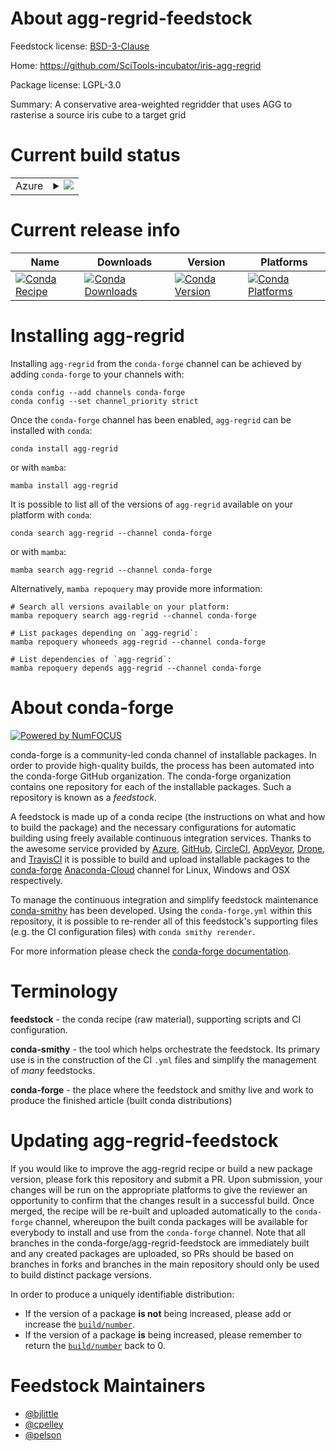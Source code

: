 About agg-regrid-feedstock
==========================

Feedstock license: [BSD-3-Clause](https://github.com/conda-forge/agg-regrid-feedstock/blob/main/LICENSE.txt)

Home: https://github.com/SciTools-incubator/iris-agg-regrid

Package license: LGPL-3.0

Summary: A conservative area-weighted regridder that uses AGG to rasterise a source iris cube to a target grid

Current build status
====================


<table>
    
  <tr>
    <td>Azure</td>
    <td>
      <details>
        <summary>
          <a href="https://dev.azure.com/conda-forge/feedstock-builds/_build/latest?definitionId=2663&branchName=main">
            <img src="https://dev.azure.com/conda-forge/feedstock-builds/_apis/build/status/agg-regrid-feedstock?branchName=main">
          </a>
        </summary>
        <table>
          <thead><tr><th>Variant</th><th>Status</th></tr></thead>
          <tbody><tr>
              <td>linux_64_numpy1.22python3.10.____cpython</td>
              <td>
                <a href="https://dev.azure.com/conda-forge/feedstock-builds/_build/latest?definitionId=2663&branchName=main">
                  <img src="https://dev.azure.com/conda-forge/feedstock-builds/_apis/build/status/agg-regrid-feedstock?branchName=main&jobName=linux&configuration=linux%20linux_64_numpy1.22python3.10.____cpython" alt="variant">
                </a>
              </td>
            </tr><tr>
              <td>linux_64_numpy1.22python3.8.____cpython</td>
              <td>
                <a href="https://dev.azure.com/conda-forge/feedstock-builds/_build/latest?definitionId=2663&branchName=main">
                  <img src="https://dev.azure.com/conda-forge/feedstock-builds/_apis/build/status/agg-regrid-feedstock?branchName=main&jobName=linux&configuration=linux%20linux_64_numpy1.22python3.8.____cpython" alt="variant">
                </a>
              </td>
            </tr><tr>
              <td>linux_64_numpy1.22python3.9.____cpython</td>
              <td>
                <a href="https://dev.azure.com/conda-forge/feedstock-builds/_build/latest?definitionId=2663&branchName=main">
                  <img src="https://dev.azure.com/conda-forge/feedstock-builds/_apis/build/status/agg-regrid-feedstock?branchName=main&jobName=linux&configuration=linux%20linux_64_numpy1.22python3.9.____cpython" alt="variant">
                </a>
              </td>
            </tr><tr>
              <td>linux_64_numpy1.23python3.11.____cpython</td>
              <td>
                <a href="https://dev.azure.com/conda-forge/feedstock-builds/_build/latest?definitionId=2663&branchName=main">
                  <img src="https://dev.azure.com/conda-forge/feedstock-builds/_apis/build/status/agg-regrid-feedstock?branchName=main&jobName=linux&configuration=linux%20linux_64_numpy1.23python3.11.____cpython" alt="variant">
                </a>
              </td>
            </tr><tr>
              <td>linux_64_numpy1.26python3.12.____cpython</td>
              <td>
                <a href="https://dev.azure.com/conda-forge/feedstock-builds/_build/latest?definitionId=2663&branchName=main">
                  <img src="https://dev.azure.com/conda-forge/feedstock-builds/_apis/build/status/agg-regrid-feedstock?branchName=main&jobName=linux&configuration=linux%20linux_64_numpy1.26python3.12.____cpython" alt="variant">
                </a>
              </td>
            </tr><tr>
              <td>osx_64_numpy1.22python3.10.____cpython</td>
              <td>
                <a href="https://dev.azure.com/conda-forge/feedstock-builds/_build/latest?definitionId=2663&branchName=main">
                  <img src="https://dev.azure.com/conda-forge/feedstock-builds/_apis/build/status/agg-regrid-feedstock?branchName=main&jobName=osx&configuration=osx%20osx_64_numpy1.22python3.10.____cpython" alt="variant">
                </a>
              </td>
            </tr><tr>
              <td>osx_64_numpy1.22python3.8.____cpython</td>
              <td>
                <a href="https://dev.azure.com/conda-forge/feedstock-builds/_build/latest?definitionId=2663&branchName=main">
                  <img src="https://dev.azure.com/conda-forge/feedstock-builds/_apis/build/status/agg-regrid-feedstock?branchName=main&jobName=osx&configuration=osx%20osx_64_numpy1.22python3.8.____cpython" alt="variant">
                </a>
              </td>
            </tr><tr>
              <td>osx_64_numpy1.22python3.9.____cpython</td>
              <td>
                <a href="https://dev.azure.com/conda-forge/feedstock-builds/_build/latest?definitionId=2663&branchName=main">
                  <img src="https://dev.azure.com/conda-forge/feedstock-builds/_apis/build/status/agg-regrid-feedstock?branchName=main&jobName=osx&configuration=osx%20osx_64_numpy1.22python3.9.____cpython" alt="variant">
                </a>
              </td>
            </tr><tr>
              <td>osx_64_numpy1.23python3.11.____cpython</td>
              <td>
                <a href="https://dev.azure.com/conda-forge/feedstock-builds/_build/latest?definitionId=2663&branchName=main">
                  <img src="https://dev.azure.com/conda-forge/feedstock-builds/_apis/build/status/agg-regrid-feedstock?branchName=main&jobName=osx&configuration=osx%20osx_64_numpy1.23python3.11.____cpython" alt="variant">
                </a>
              </td>
            </tr><tr>
              <td>osx_64_numpy1.26python3.12.____cpython</td>
              <td>
                <a href="https://dev.azure.com/conda-forge/feedstock-builds/_build/latest?definitionId=2663&branchName=main">
                  <img src="https://dev.azure.com/conda-forge/feedstock-builds/_apis/build/status/agg-regrid-feedstock?branchName=main&jobName=osx&configuration=osx%20osx_64_numpy1.26python3.12.____cpython" alt="variant">
                </a>
              </td>
            </tr><tr>
              <td>win_64_numpy1.22python3.10.____cpython</td>
              <td>
                <a href="https://dev.azure.com/conda-forge/feedstock-builds/_build/latest?definitionId=2663&branchName=main">
                  <img src="https://dev.azure.com/conda-forge/feedstock-builds/_apis/build/status/agg-regrid-feedstock?branchName=main&jobName=win&configuration=win%20win_64_numpy1.22python3.10.____cpython" alt="variant">
                </a>
              </td>
            </tr><tr>
              <td>win_64_numpy1.22python3.8.____cpython</td>
              <td>
                <a href="https://dev.azure.com/conda-forge/feedstock-builds/_build/latest?definitionId=2663&branchName=main">
                  <img src="https://dev.azure.com/conda-forge/feedstock-builds/_apis/build/status/agg-regrid-feedstock?branchName=main&jobName=win&configuration=win%20win_64_numpy1.22python3.8.____cpython" alt="variant">
                </a>
              </td>
            </tr><tr>
              <td>win_64_numpy1.22python3.9.____cpython</td>
              <td>
                <a href="https://dev.azure.com/conda-forge/feedstock-builds/_build/latest?definitionId=2663&branchName=main">
                  <img src="https://dev.azure.com/conda-forge/feedstock-builds/_apis/build/status/agg-regrid-feedstock?branchName=main&jobName=win&configuration=win%20win_64_numpy1.22python3.9.____cpython" alt="variant">
                </a>
              </td>
            </tr><tr>
              <td>win_64_numpy1.23python3.11.____cpython</td>
              <td>
                <a href="https://dev.azure.com/conda-forge/feedstock-builds/_build/latest?definitionId=2663&branchName=main">
                  <img src="https://dev.azure.com/conda-forge/feedstock-builds/_apis/build/status/agg-regrid-feedstock?branchName=main&jobName=win&configuration=win%20win_64_numpy1.23python3.11.____cpython" alt="variant">
                </a>
              </td>
            </tr><tr>
              <td>win_64_numpy1.26python3.12.____cpython</td>
              <td>
                <a href="https://dev.azure.com/conda-forge/feedstock-builds/_build/latest?definitionId=2663&branchName=main">
                  <img src="https://dev.azure.com/conda-forge/feedstock-builds/_apis/build/status/agg-regrid-feedstock?branchName=main&jobName=win&configuration=win%20win_64_numpy1.26python3.12.____cpython" alt="variant">
                </a>
              </td>
            </tr>
          </tbody>
        </table>
      </details>
    </td>
  </tr>
</table>

Current release info
====================

| Name | Downloads | Version | Platforms |
| --- | --- | --- | --- |
| [![Conda Recipe](https://img.shields.io/badge/recipe-agg--regrid-green.svg)](https://anaconda.org/conda-forge/agg-regrid) | [![Conda Downloads](https://img.shields.io/conda/dn/conda-forge/agg-regrid.svg)](https://anaconda.org/conda-forge/agg-regrid) | [![Conda Version](https://img.shields.io/conda/vn/conda-forge/agg-regrid.svg)](https://anaconda.org/conda-forge/agg-regrid) | [![Conda Platforms](https://img.shields.io/conda/pn/conda-forge/agg-regrid.svg)](https://anaconda.org/conda-forge/agg-regrid) |

Installing agg-regrid
=====================

Installing `agg-regrid` from the `conda-forge` channel can be achieved by adding `conda-forge` to your channels with:

```
conda config --add channels conda-forge
conda config --set channel_priority strict
```

Once the `conda-forge` channel has been enabled, `agg-regrid` can be installed with `conda`:

```
conda install agg-regrid
```

or with `mamba`:

```
mamba install agg-regrid
```

It is possible to list all of the versions of `agg-regrid` available on your platform with `conda`:

```
conda search agg-regrid --channel conda-forge
```

or with `mamba`:

```
mamba search agg-regrid --channel conda-forge
```

Alternatively, `mamba repoquery` may provide more information:

```
# Search all versions available on your platform:
mamba repoquery search agg-regrid --channel conda-forge

# List packages depending on `agg-regrid`:
mamba repoquery whoneeds agg-regrid --channel conda-forge

# List dependencies of `agg-regrid`:
mamba repoquery depends agg-regrid --channel conda-forge
```


About conda-forge
=================

[![Powered by
NumFOCUS](https://img.shields.io/badge/powered%20by-NumFOCUS-orange.svg?style=flat&colorA=E1523D&colorB=007D8A)](https://numfocus.org)

conda-forge is a community-led conda channel of installable packages.
In order to provide high-quality builds, the process has been automated into the
conda-forge GitHub organization. The conda-forge organization contains one repository
for each of the installable packages. Such a repository is known as a *feedstock*.

A feedstock is made up of a conda recipe (the instructions on what and how to build
the package) and the necessary configurations for automatic building using freely
available continuous integration services. Thanks to the awesome service provided by
[Azure](https://azure.microsoft.com/en-us/services/devops/), [GitHub](https://github.com/),
[CircleCI](https://circleci.com/), [AppVeyor](https://www.appveyor.com/),
[Drone](https://cloud.drone.io/welcome), and [TravisCI](https://travis-ci.com/)
it is possible to build and upload installable packages to the
[conda-forge](https://anaconda.org/conda-forge) [Anaconda-Cloud](https://anaconda.org/)
channel for Linux, Windows and OSX respectively.

To manage the continuous integration and simplify feedstock maintenance
[conda-smithy](https://github.com/conda-forge/conda-smithy) has been developed.
Using the ``conda-forge.yml`` within this repository, it is possible to re-render all of
this feedstock's supporting files (e.g. the CI configuration files) with ``conda smithy rerender``.

For more information please check the [conda-forge documentation](https://conda-forge.org/docs/).

Terminology
===========

**feedstock** - the conda recipe (raw material), supporting scripts and CI configuration.

**conda-smithy** - the tool which helps orchestrate the feedstock.
                   Its primary use is in the construction of the CI ``.yml`` files
                   and simplify the management of *many* feedstocks.

**conda-forge** - the place where the feedstock and smithy live and work to
                  produce the finished article (built conda distributions)


Updating agg-regrid-feedstock
=============================

If you would like to improve the agg-regrid recipe or build a new
package version, please fork this repository and submit a PR. Upon submission,
your changes will be run on the appropriate platforms to give the reviewer an
opportunity to confirm that the changes result in a successful build. Once
merged, the recipe will be re-built and uploaded automatically to the
`conda-forge` channel, whereupon the built conda packages will be available for
everybody to install and use from the `conda-forge` channel.
Note that all branches in the conda-forge/agg-regrid-feedstock are
immediately built and any created packages are uploaded, so PRs should be based
on branches in forks and branches in the main repository should only be used to
build distinct package versions.

In order to produce a uniquely identifiable distribution:
 * If the version of a package **is not** being increased, please add or increase
   the [``build/number``](https://docs.conda.io/projects/conda-build/en/latest/resources/define-metadata.html#build-number-and-string).
 * If the version of a package **is** being increased, please remember to return
   the [``build/number``](https://docs.conda.io/projects/conda-build/en/latest/resources/define-metadata.html#build-number-and-string)
   back to 0.

Feedstock Maintainers
=====================

* [@bjlittle](https://github.com/bjlittle/)
* [@cpelley](https://github.com/cpelley/)
* [@pelson](https://github.com/pelson/)

